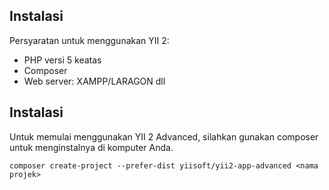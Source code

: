 ## Instalasi

Persyaratan untuk menggunakan YII 2:
- PHP versi 5 keatas
- Composer
- Web server: XAMPP/LARAGON dll 

## Instalasi

Untuk memulai menggunakan YII 2 Advanced, silahkan gunakan composer untuk menginstalnya di komputer Anda.

```
composer create-project --prefer-dist yiisoft/yii2-app-advanced <nama projek>
```